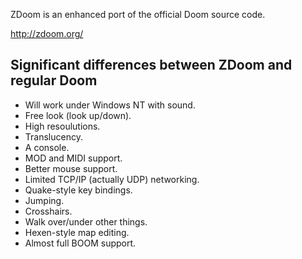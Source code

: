 ZDoom is an enhanced port of the official Doom source code.

http://zdoom.org/

## Significant differences between ZDoom and regular Doom
- Will work under Windows NT with sound.
- Free look (look up/down).
- High resoulutions.
- Translucency.
- A console.
- MOD and MIDI support.
- Better mouse support.
- Limited TCP/IP (actually UDP) networking.
- Quake-style key bindings.
- Jumping.
- Crosshairs.
- Walk over/under other things.
- Hexen-style map editing.
- Almost full BOOM support.
